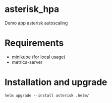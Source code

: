 # asterisk_hpa
Demo app asterisk autoscaling

# Requirements

- [minikube](https://kubernetes.io/ru/docs/tasks/tools/install-minikube/) (for local usage)
- metrics-server

# Installation and upgrade

    helm upgrade --install asterisk .helm/